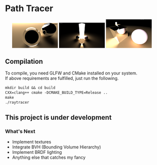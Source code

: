 # Path Tracer

<p align="middle">
  <img src="images/1.png" width="150" />
  <img src="images/4.png" width="150" /> 
  <img src="images/7.png" width="150" />
</p>

## Compilation

To compile, you need GLFW and CMake installed on your system.
<br>
If above requirements are fulfilled, just run the following.
```
mkdir build && cd build
CXX=clang++ cmake -DCMAKE_BUILD_TYPE=Release ..
make
./raytracer
```
## This project is under development
### What's Next
- Implement textures
- Integrate BVH (Bounding Volume Hierarchy)
- Implement BRDF lighting
- Anything else that catches my fancy
